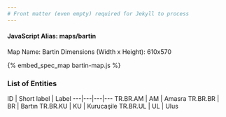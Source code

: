 ```yaml
---
# Front matter (even empty) required for Jekyll to process
---
```


#### JavaScript Alias: maps/bartin

Map Name: Bartin
Dimensions (Width x Height): 610x570



{% embed_spec_map bartin-map.js %}

### List of Entities

ID | Short label | Label
---|---|---|---
TR.BR.AM | AM | Amasra
TR.BR.BR | BR | Bartın
TR.BR.KU | KU | Kurucaşile
TR.BR.UL | UL | Ulus